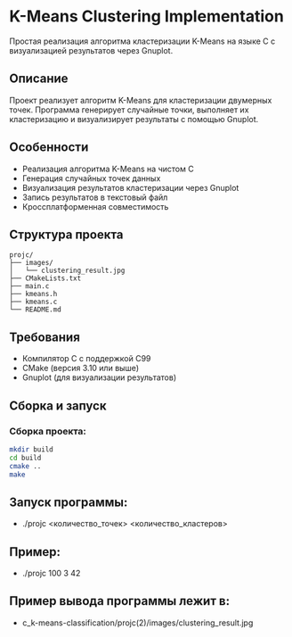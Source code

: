 # K-Means Clustering Implementation

Простая реализация алгоритма кластеризации K-Means на языке C с визуализацией результатов через Gnuplot.

## Описание

Проект реализует алгоритм K-Means для кластеризации двумерных точек. Программа генерирует случайные точки, выполняет их кластеризацию и визуализирует результаты с помощью Gnuplot.

## Особенности

- Реализация алгоритма K-Means на чистом C
- Генерация случайных точек данных
- Визуализация результатов кластеризации через Gnuplot
- Запись результатов в текстовый файл
- Кроссплатформенная совместимость

## Структура проекта
```
projc/
├── images/
│   └── clustering_result.jpg
├── CMakeLists.txt
├── main.c
├── kmeans.h
├── kmeans.c
└── README.md
```


## Требования

- Компилятор C с поддержкой C99
- CMake (версия 3.10 или выше)
- Gnuplot (для визуализации результатов)

## Сборка и запуск

### Сборка проекта:

```bash
mkdir build
cd build
cmake ..
make
```

## Запуск программы:
- ./projc <количество_точек> <количество_кластеров> <seed>

## Пример:
- ./projc 100 3 42

## Пример вывода программы лежит в:
- c_k-means-classification/projc(2)/images/clustering_result.jpg
